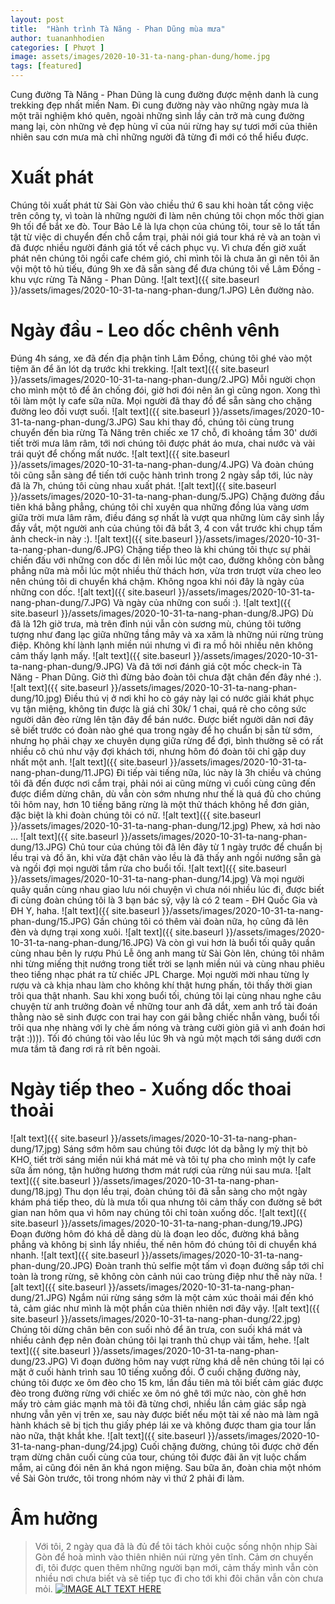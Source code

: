 ```yaml
---
layout: post
title:  "Hành trình Tà Năng - Phan Dũng mùa mưa"
author: tuananhhodien
categories: [ Phượt ]
image: assets/images/2020-10-31-ta-nang-phan-dung/home.jpg
tags: [featured]
---
```

Cung đường Tà Năng - Phan Dũng là cung đường được mệnh danh là cung trekking đẹp nhất miền Nam. Đi cung đường này vào 
những ngày mưa là một trãi nghiệm khó quên, ngoài những sình lầy cản trở mà cung đường mang lại, còn những vẻ đẹp hùng 
vĩ của núi rừng hay sự tươi mới của thiên nhiên sau cơn mưa mà chỉ những người đã từng đi mới có thể hiểu được.
# Xuất phát
Chúng tôi xuất phát từ Sài Gòn vào chiều thứ 6 sau khi hoàn tất công việc trên công ty, vì toàn là những người đi làm 
nên chúng tôi chọn mốc thời gian 9h tối để bắt xe đò. Tour Bảo Lê là lựa chọn của chúng tôi, tour sẽ lo tất tần tật từ 
việc di chuyển đến chỗ cắm trại, phải nói giá tour khá rẻ và an toàn vì đã được nhiều người đánh giá tốt về cách phục vụ. 
Vì chưa đến giờ xuất phát nên chúng tôi ngồi cafe chém gió, chỉ mình tôi là chưa ăn gì nên tôi ăn vội một tô hủ tiếu, đúng 
9h xe đã sẵn sàng để đưa chúng tôi về Lâm Đồng - khu vực rừng Tà Năng - Phan Dũng.
![alt text]({{ site.baseurl }}/assets/images/2020-10-31-ta-nang-phan-dung/1.JPG)
Lên đường nào.
# Ngày đầu - Leo dốc chênh vênh
Đúng 4h sáng, xe đã đến địa phận tỉnh Lâm Đồng, chúng tôi ghé vào một tiệm ăn để ăn lót dạ trước khi trekking.
![alt text]({{ site.baseurl }}/assets/images/2020-10-31-ta-nang-phan-dung/2.JPG)
Mỗi người chọn cho mình một tô để ăn chống đói, giờ hơi đói nên ăn gì cũng ngon. Xong thì tôi làm một ly cafe sữa nữa. 
Mọi người đã thay đồ để sẵn sàng cho chặng đường leo đồi vượt suối.
![alt text]({{ site.baseurl }}/assets/images/2020-10-31-ta-nang-phan-dung/3.JPG)
Sau khi thay đồ, chúng tôi cùng trung chuyển đến bìa rừng Tà Năng trên chiếc xe 17 chỗ, đi khoảng tầm 30' dưới tiết trời 
mưa lâm râm, tới nơi chúng tôi được phát áo mưa, chai nước và vài trái quýt để chống mất nước.
![alt text]({{ site.baseurl }}/assets/images/2020-10-31-ta-nang-phan-dung/4.JPG)
Và đoàn chúng tôi cũng sẵn sàng để tiến tới cuộc hành trình trong 2 ngày sắp tới, lúc này đã là 7h, chúng tôi cùng nhau 
xuất phát.
![alt text]({{ site.baseurl }}/assets/images/2020-10-31-ta-nang-phan-dung/5.JPG)
Chặng đường đầu tiên khá bằng phẳng, chúng tôi chỉ xuyên qua những đồng lúa vàng ươm giữa trời mưa lâm râm, điều đáng sợ 
nhất là vượt qua những lùm cây sình lầy đầy vắt, một người anh của chúng tôi đã bắt 3, 4 con vắt trước khi chụp tấm ảnh 
check-in này :).
![alt text]({{ site.baseurl }}/assets/images/2020-10-31-ta-nang-phan-dung/6.JPG)
Chặng tiếp theo là khi chúng tôi thực sự phải chiến đấu với những con dốc đi lên mỗi lúc một cao, đường không còn bằng 
phẳng nữa mà mỗi lúc một nhiều thử thách hơn, vừa trơn trượt vừa cheo leo nên chúng tôi di chuyển khá chậm. 
Không ngoa khi nói đây là ngày của những con dốc.
![alt text]({{ site.baseurl }}/assets/images/2020-10-31-ta-nang-phan-dung/7.JPG)
Và ngày của những con suối :).
![alt text]({{ site.baseurl }}/assets/images/2020-10-31-ta-nang-phan-dung/8.JPG)
Dù đã là 12h giờ trưa, mà trên đỉnh núi vẫn còn sương mù, chúng tôi tưởng tượng như đang lạc giữa những tầng mây và xa 
xăm là những núi rừng trùng điệp. Không khí lành lạnh miền núi nhưng vì đi ra mồ hôi nhiều nên không cảm thấy lạnh mấy.
![alt text]({{ site.baseurl }}/assets/images/2020-10-31-ta-nang-phan-dung/9.JPG)
Và đã tới nơi đánh giá cột mốc check-in Tà Năng - Phan Dũng. Giờ thì đừng bảo đoàn tôi chưa đặt chân đến đây nhé :).
![alt text]({{ site.baseurl }}/assets/images/2020-10-31-ta-nang-phan-dung/10.jpg)
Điều thú vị ở nơi khỉ ho cò gáy này lại có nước giải khát phục vụ tận miệng, không tin được là giá chỉ 30k/ 1 chai, quá 
rẻ cho công sức người dân đèo rừng lên tận đây để bán nước. Được biết người dân nơi đây sẽ biết trước có đoàn 
nào ghé qua trong ngày để họ chuẩn bị sẵn từ sớm, nhưng họ phải chạy xe chuyên dụng giữa rừng để đợi, bình thường sẽ 
có rất nhiều cô chú như vậy đợi khách tới, nhưng hôm đó đoàn tôi chỉ gặp duy nhất một anh.
![alt text]({{ site.baseurl }}/assets/images/2020-10-31-ta-nang-phan-dung/11.JPG)
Đi tiếp vài tiếng nữa, lúc này là 3h chiều và chúng tôi đã đến được nơi cắm trại, phải nói ai cũng mừng vì cuối cùng 
cũng đến được điểm dừng chân, dù vẫn còn sớm nhưng như thế là quá đủ cho chúng tôi hôm nay, hơn 10 tiếng băng rừng là một
 thử thách không hề đơn giản, đặc biệt là khi đoàn chúng tôi có nữ.
![alt text]({{ site.baseurl }}/assets/images/2020-10-31-ta-nang-phan-dung/12.jpg)
Phew, xả hơi nào ...
![alt text]({{ site.baseurl }}/assets/images/2020-10-31-ta-nang-phan-dung/13.JPG)
Chủ tour của chúng tôi đã lên đây từ 1 ngày trước để chuẩn bị lều trại và đồ ăn, khi vừa đặt chân vào lều là đã thấy anh 
ngồi nướng sẵn gà và ngồi đợi mọi người tắm rửa cho buổi tối.
![alt text]({{ site.baseurl }}/assets/images/2020-10-31-ta-nang-phan-dung/14.jpg)
Và mọi người quây quần cùng nhau giao lưu nói chuyện vì chưa nói nhiều lúc đi, được biết đi cùng đoàn chúng tôi là 3 bạn 
bác sỹ, vậy là có 2 team - ĐH Quốc Gia và ĐH Y, haha.
![alt text]({{ site.baseurl }}/assets/images/2020-10-31-ta-nang-phan-dung/15.JPG)
Gần chúng tôi có thêm vài đoàn nữa, họ cũng đã lên đèn và dựng trại xong xuôi.
![alt text]({{ site.baseurl }}/assets/images/2020-10-31-ta-nang-phan-dung/16.JPG)
Và còn gì vui hơn là buổi tối quây quần cùng nhau bên ly rượu Phú Lễ ông anh mang từ Sài Gòn lên, chúng tôi nhâm nhi từng 
miếng thịt nướng trong tiết trời se lạnh miền núi và cùng nhau phiêu theo tiếng nhạc phát ra từ chiếc JPL Charge. Mọi người 
mời nhau từng ly rượu và cà khịa nhau làm cho không khí thật hưng phấn, tôi thấy thời gian trôi qua thật nhanh.
Sau khi xong buổi tối, chúng tôi lại cùng nhau nghe câu chuyện từ anh trưởng đoàn về những tour anh đã dắt, xem anh trổ tài 
đoán thằng nào sẽ sinh được con trai hay con gái bằng chiếc nhẫn vàng, buổi tối trôi qua nhẹ nhàng với ly chè ấm nóng và 
tràng cười giòn giã vì anh đoán hơi trật :)))). Tối đó chúng tôi vào lều lúc 9h và ngủ một mạch tới sáng dưới cơn mưa tầm 
tã đang rơi rả rít bên ngoài.
# Ngày tiếp theo - Xuống dốc thoai thoải
![alt text]({{ site.baseurl }}/assets/images/2020-10-31-ta-nang-phan-dung/17.jpg)
Sáng sớm hôm sau chúng tôi được lót dạ bằng ly mỳ thịt bò KHO, tiết trời sáng miền núi khá mát mẻ và tôi tự pha cho 
mình một ly cafe sữa ấm nóng, tận hưởng hương thơm mát rượi của rừng núi sau mưa.
![alt text]({{ site.baseurl }}/assets/images/2020-10-31-ta-nang-phan-dung/18.jpg)
Thu dọn lều trại, đoàn chúng tôi đã sẵn sàng cho một ngày khám phá tiếp theo, dù là mưa tối qua nhưng tôi cảm thấy con 
đường sẽ bớt gian nan hôm qua vì hôm nay chúng tôi chỉ toàn xuống dốc.
![alt text]({{ site.baseurl }}/assets/images/2020-10-31-ta-nang-phan-dung/19.JPG)
Đoạn đường hôm đó khá dễ dàng dù là đoạn leo dốc, đường khá bằng phẳng và không bị sình lầy nhiều, thế nên hôm đó chúng 
tôi di chuyển khá nhanh.
![alt text]({{ site.baseurl }}/assets/images/2020-10-31-ta-nang-phan-dung/20.JPG)
Đoàn tranh thủ selfie một tấm vì đoạn đường sắp tới chỉ toàn là trong rừng, sẽ không còn cảnh núi cao trùng điệp như thế 
này nữa.
![alt text]({{ site.baseurl }}/assets/images/2020-10-31-ta-nang-phan-dung/21.JPG)
Ngắm núi rừng sáng sớm là một cảm xúc thoải mái đến khó tả, cảm giác như mình là một phần của thiên nhiên nơi đây vậy.
![alt text]({{ site.baseurl }}/assets/images/2020-10-31-ta-nang-phan-dung/22.jpg)
Chúng tôi dừng chân bên con suối nhỏ để ăn trưa, con suối khá mát và nhiều cảnh đẹp nên đoàn chúng tôi lại tranh thủ chụp 
vài tấm, hehe.
![alt text]({{ site.baseurl }}/assets/images/2020-10-31-ta-nang-phan-dung/23.JPG)
Vì đoạn đường hôm nay vượt rừng khá dễ nên chúng tôi lại có mặt ở cuối hành trình sau 10 tiếng xuống đồi. Ở cuối chặng 
đường này, chúng tôi được xe ôm đèo cho 15 km, lần đầu tiên mà tôi biết cảm giác được đèo trong đường rừng với chiếc xe 
ôm nó ghê tới mức nào, còn ghê hơn mấy trò cảm giác mạnh mà tôi đã từng chơi, nhiều lần cảm giác sắp ngà nhưng vẫn yên 
vị trên xe, sau này được biết nếu một tài xế nào mà làm ngã hành khách sẽ bị tịch thu giấy phép lái xe và không được tham 
gia tour lần nào nữa, thật khắt khe.
![alt text]({{ site.baseurl }}/assets/images/2020-10-31-ta-nang-phan-dung/24.jpg)
Cuối chặng đường, chúng tôi được chở đến trạm dừng chân cuối cùng của tour, chúng tôi được đãi ăn vịt luộc chấm mắm, ai 
cũng đói nên ăn khá ngon miệng. Sau bữa ăn, đoàn chia một nhóm về Sài Gòn trước, tôi trong nhóm này vì thứ 2 phải đi làm. 
# Âm hưởng
>Với tôi, 2 ngày qua đã là đủ để tôi tách khỏi cuộc sống nhộn nhịp Sài Gòn để hoà mình vào thiên nhiên núi rừng yên tĩnh. 
>Cảm ơn chuyến đi, tôi được quen thêm những người bạn mới, cảm thấy mình vẫn còn nhiều nơi chưa biết và sẽ tiếp tục đi 
>cho tới khi đôi chân vẫn còn chưa mỏi.
[![IMAGE ALT TEXT HERE](http://img.youtube.com/vi/1gFM2PC_HtE/0.jpg)](http://www.youtube.com/watch?v=1gFM2PC_HtE)

